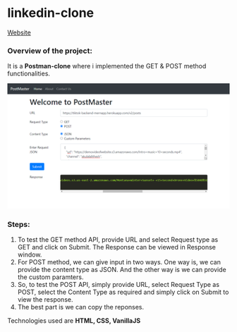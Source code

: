 # linkedin-clone

[Website](https://lalithesh11.github.io/PostManApp/)

### Overview of the project:

It is a <strong>Postman-clone</strong> where i implemented the GET & POST method functionalities.

<img src="PostMaster.png" />

### Steps:

1. To test the GET method API, provide URL and select Request type as GET and click on Submit. The Response can be viewed in Response window.
2. For POST method, we can give input in two ways. One way is, we can provide the content type as JSON. And the other way is we can provide the custom paramters.
3. So, to test the POST API, simply provide URL, select Request Type as POST, select the Content Type as required and simply click on Submit to view the response.
4. The best part is we can copy the reponses.

Technologies used are <strong>HTML, CSS, VanillaJS</strong>